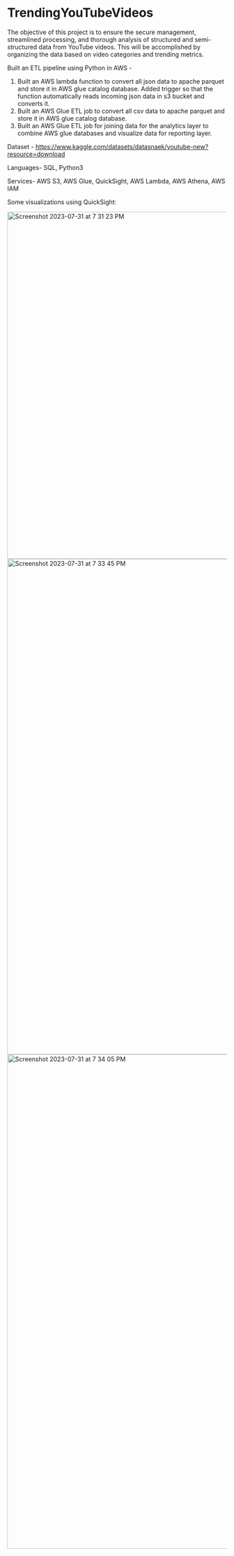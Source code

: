 # TrendingYouTubeVideos
The objective of this project is to ensure the secure management, streamlined processing, and thorough analysis of structured and semi-structured data from YouTube videos. This will be accomplished by organizing the data based on video categories and trending metrics.

Built an ETL pipeline using Python in AWS - 
1. Built an AWS lambda function to convert all json data to apache parquet and store it in AWS glue catalog database. Added trigger so that the function automatically reads incoming json data in s3 bucket and converts it. 
2. Built an AWS Glue ETL job to convert all csv data to apache parquet and store it in AWS glue catalog database.
3. Built an AWS Glue ETL job for joining data for the analytics layer to combine AWS glue databases and visualize data for reporting layer.

Dataset - https://www.kaggle.com/datasets/datasnaek/youtube-new?resource=download 

Languages- SQL, Python3

Services- AWS S3, AWS Glue, QuickSight, AWS Lambda, AWS Athena, AWS IAM

Some visualizations using QuickSight:

<img width="797" alt="Screenshot 2023-07-31 at 7 31 23 PM" src="https://github.com/harshakalmath/TrendingYouTubeVideos/assets/50831461/50976216-5d05-49b2-8259-fa2f927046ce">


<img width="1138" alt="Screenshot 2023-07-31 at 7 33 45 PM" src="https://github.com/harshakalmath/TrendingYouTubeVideos/assets/50831461/220bcaeb-8429-4c3f-8820-ef1457becc89">


<img width="1135" alt="Screenshot 2023-07-31 at 7 34 05 PM" src="https://github.com/harshakalmath/TrendingYouTubeVideos/assets/50831461/743f3a93-c20c-463f-91ef-2ed2ac3beb3d">
